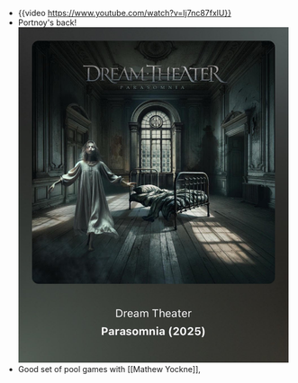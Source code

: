 - {{video https://www.youtube.com/watch?v=Ij7nc87fxlU}}
- Portnoy's back!
  ![GjIQ32SbIAUu8Gi.jpg](../assets/GjIQ32SbIAUu8Gi_1738878575502_0.jpg)
- Good set of pool games with [[Mathew Yockne]],